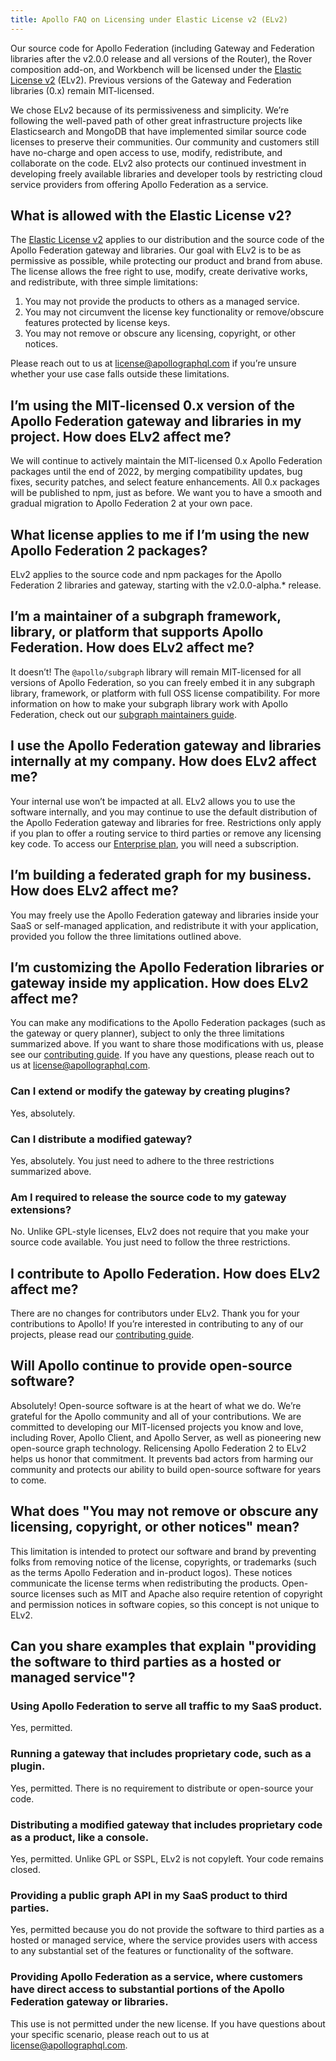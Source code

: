 ```yaml
---
title: Apollo FAQ on Licensing under Elastic License v2 (ELv2)
---
```


Our source code for Apollo Federation (including Gateway and Federation libraries after the v2.0.0 release and all versions of the Router), the Rover composition add-on, and Workbench will be licensed under the [Elastic License v2](https://www.elastic.co/licensing/elastic-license) (ELv2). Previous versions of the Gateway and Federation libraries (0.x) remain MIT-licensed.

We chose ELv2 because of its permissiveness and simplicity. We’re following the well-paved path of other great infrastructure projects like Elasticsearch and MongoDB that have implemented similar source code licenses to preserve their communities. Our community and customers still have no-charge and open access to use, modify, redistribute, and collaborate on the code. ELv2 also protects our continued investment in developing freely available libraries and developer tools by restricting cloud service providers from offering Apollo Federation as a service.

## What is allowed with the Elastic License v2?

The [Elastic License v2](https://www.elastic.co/licensing/elastic-license) applies to our distribution and the source code of the Apollo Federation gateway and libraries. Our goal with ELv2 is to be as permissive as possible, while protecting our product and brand from abuse. The license allows the free right to use, modify, create derivative works, and redistribute, with three simple limitations:

1. You may not provide the products to others as a managed service.
1. You may not circumvent the license key functionality or remove/obscure features protected by license keys.
1. You may not remove or obscure any licensing, copyright, or other notices.

Please reach out to us at [license@apollographql.com](mailto:license@apollographql.com) if you’re unsure whether your use case falls outside these limitations.

## I’m using the MIT-licensed 0.x version of the Apollo Federation gateway and libraries in my project. How does ELv2 affect me?

We will continue to actively maintain the MIT-licensed 0.x Apollo Federation packages until the end of 2022, by merging compatibility updates, bug fixes, security patches, and select feature enhancements. All 0.x packages will be published to npm, just as before. We want you to have a smooth and gradual migration to Apollo Federation 2 at your own pace.

## What license applies to me if I’m using the new Apollo Federation 2 packages?

ELv2 applies to the source code and npm packages for the Apollo Federation 2 libraries and gateway, starting with the v2.0.0-alpha.\* release.

## I’m a maintainer of a subgraph framework, library, or platform that supports Apollo Federation. How does ELv2 affect me?

It doesn’t! The `@apollo/subgraph` library will remain MIT-licensed for all versions of Apollo Federation, so you can freely embed it in any subgraph library, framework, or platform with full OSS license compatibility. For more information on how to make your subgraph library work with Apollo Federation, check out our [subgraph maintainers guide](https://github.com/apollographql/apollo-federation-subgraph-compatibility/blob/main/CONTRIBUTORS.md).

## I use the Apollo Federation gateway and libraries internally at my company. How does ELv2 affect me?

Your internal use won’t be impacted at all. ELv2 allows you to use the software internally, and you may continue to use the default distribution of the Apollo Federation gateway and libraries for free. Restrictions only apply if you plan to offer a routing service to third parties or remove any licensing key code. To access our [Enterprise plan](https://www.apollographql.com/enterprise), you will need a subscription.

## I’m building a federated graph for my business. How does ELv2 affect me?

You may freely use the Apollo Federation gateway and libraries inside your SaaS or self-managed application, and redistribute it with your application, provided you follow the three limitations outlined above.

## I’m customizing the Apollo Federation libraries or gateway inside my application. How does ELv2 affect me?

You can make any modifications to the Apollo Federation packages (such as the gateway or query planner), subject to only the three limitations summarized above. If you want to share those modifications with us, please see our [contributing guide](https://www.apollographql.com/docs/community/contributing/). If you have any questions, please reach out to us at [license@apollographql.com](mailto:license@apollographql.com).

### Can I extend or modify the gateway by creating plugins?

Yes, absolutely.

### Can I distribute a modified gateway?

Yes, absolutely. You just need to adhere to the three restrictions summarized above.

### Am I required to release the source code to my gateway extensions?

No. Unlike GPL-style licenses, ELv2 does not require that you make your source code available. You just need to follow the three restrictions.

## I contribute to Apollo Federation. How does ELv2 affect me?

There are no changes for contributors under ELv2. Thank you for your contributions to Apollo! If you’re interested in contributing to any of our projects, please read our [contributing guide](https://www.apollographql.com/docs/community/contributing/).

## Will Apollo continue to provide open-source software?

Absolutely! Open-source software is at the heart of what we do. We’re grateful for the Apollo community and all of your contributions. We are committed to developing our MIT-licensed projects you know and love, including Rover, Apollo Client, and Apollo Server, as well as pioneering new open-source graph technology. Relicensing Apollo Federation 2 to ELv2 helps us honor that commitment. It prevents bad actors from harming our community and protects our ability to build open-source software for years to come.

## What does "You may not remove or obscure any licensing, copyright, or other notices" mean?

This limitation is intended to protect our software and brand by preventing folks from removing notice of the license, copyrights, or trademarks (such as the terms Apollo Federation and in-product logos). These notices communicate the license terms when redistributing the products. Open-source licenses such as MIT and Apache also require retention of copyright and permission notices in software copies, so this concept is not unique to ELv2.

## Can you share examples that explain "providing the software to third parties as a hosted or managed service"?

### Using Apollo Federation to serve all traffic to my SaaS product.

Yes, permitted.

### Running a gateway that includes proprietary code, such as a plugin.

Yes, permitted. There is no requirement to distribute or open-source your code.

### Distributing a modified gateway that includes proprietary code as a product, like a console.

Yes, permitted. Unlike GPL or SSPL, ELv2 is not copyleft. Your code remains closed.

### Providing a public graph API in my SaaS product to third parties.

Yes, permitted because you do not provide the software to third parties as a hosted or managed service, where the service provides users with access to any substantial set of the features or functionality of the software.

### Providing Apollo Federation as a service, where customers have direct access to substantial portions of the Apollo Federation gateway or libraries.

This use is not permitted under the new license. If you have questions about your specific scenario, please reach out to us at [license@apollographql.com](mailto:license@apollographql.com).

